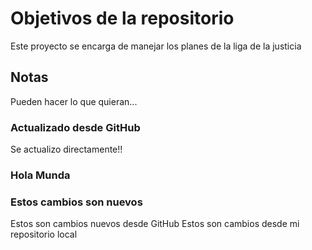 # Objetivos de la repositorio

Este proyecto se encarga de manejar los planes de la liga de la justicia

## Notas

Pueden hacer lo que quieran...

### Actualizado desde GitHub

Se actualizo directamente!!

### Hola Munda

### Estos cambios son nuevos

Estos son cambios nuevos desde GitHub
Estos son cambios desde mi repositorio local
